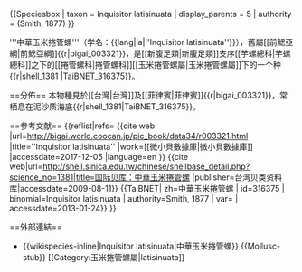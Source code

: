 {{Speciesbox
 | taxon = Inquisitor latisinuata
 | display_parents = 5
 | authority = (Smith, 1877)
}}

'''中華玉米捲管螺'''（学名：{{lang|la|''Inquisitor latisinuata''}}），舊屬[[前鰓亞綱|前鰓亞綱]]{{r|bigai_003321}}，是[[新腹足類|新腹足類]]支序[[芋螺總科|芋螺總科]]之下的[[捲管螺科|捲管螺科]][[玉米捲管螺屬|玉米捲管螺屬]]下的一个种{{r|shell_1381 |TaiBNET_316375}}。

==分佈==
本物種見於[[台灣|台灣]]及[[菲律賓|菲律賓]]{{r|bigai_003321}}，常栖息在泥沙质海底{{r|shell_1381|TaiBNET_316375}}。

==参考文献==
{{reflist|refs=
<ref name="bigai_003321">{{cite web |url=http://bigai.world.coocan.jp/pic_book/data34/r003321.html
|title=''Inquisitor latisinuata''
|work=[[微小貝數據庫|微小貝數據庫]]
|accessdate=2017-12-05 |language=en }}</ref>
<ref name="shell_1381">{{cite web|url=http://shell.sinica.edu.tw/chinese/shellbase_detail.php?science_no=1381|title=国际贝库：中華玉米捲管螺 |publisher=台湾贝类资料库|accessdate=2009-08-11}}</ref>
<ref name="TaiBNET_316375"> {{TaiBNET| zh=中華玉米捲管螺 | id=316375 | binomial=Inquisitor latisinuata | authority=Smith, 1877 | var= | accessdate=2013-01-24}}</ref>
}}

==外部連結==
* {{wikispecies-inline|Inquisitor latisinuata|中華玉米捲管螺}}
{{Mollusc-stub}}
[[Category:玉米捲管螺屬|latisinuata]]
